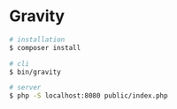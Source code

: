 Gravity
=======

```sh
# installation
$ composer install

# cli
$ bin/gravity

# server
$ php -S localhost:8080 public/index.php
```
